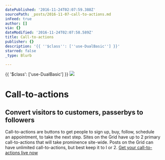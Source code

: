 ```yaml
---
datePublished: '2016-11-24T02:07:59.388Z'
sourcePath: _posts/2016-11-07-call-to-actions.md
inFeed: true
author: []
via: {}
dateModified: '2016-11-24T02:07:58.589Z'
title: Call-to-actions
publisher: {}
description: '{{ ''$class'': [''use-DualBasic''] }}'
starred: false
_type: Blurb

---
```

{{ '$class': \['use-DualBasic'\] }}
![](https://the-grid-user-content.s3-us-west-2.amazonaws.com/411d9cfd-a95d-4157-91a0-524b840bf1d6.jpg)

# Call-to-actions

## Convert visitors to customers, passerbys to followers

Call-to-actions are buttons to get people to sign up, buy, follow, schedule an appointment, to take the next step. Sites on the Grid have up to 2 primary call-to-actions that will take prominence site-wide. Posts on the Grid can have unlimited call-to-actions, but best keep it to l or 2\.
[Get your call-to-actions live now][0]

[0]: https://plans.thegrid.io/